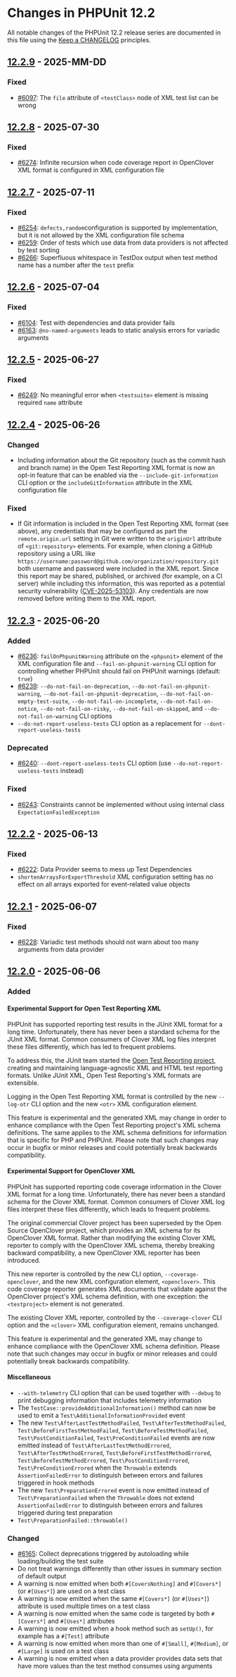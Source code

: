 # Changes in PHPUnit 12.2

All notable changes of the PHPUnit 12.2 release series are documented in this file using the [Keep a CHANGELOG](https://keepachangelog.com/) principles.

## [12.2.9] - 2025-MM-DD

### Fixed

* [#6097](https://github.com/sebastianbergmann/phpunit/issues/6097): The `file` attribute of `<testClass>` node of XML test list can be wrong

## [12.2.8] - 2025-07-30

### Fixed

* [#6274](https://github.com/sebastianbergmann/phpunit/issues/6274): Infinite recursion when code coverage report in OpenClover XML format is configured in XML configuration file

## [12.2.7] - 2025-07-11

### Fixed

* [#6254](https://github.com/sebastianbergmann/phpunit/issues/6254): `defects,random`configuration is supported by implementation, but it is not allowed by the XML configuration file schema
* [#6259](https://github.com/sebastianbergmann/phpunit/issues/6259): Order of tests which use data from data providers is not affected by test sorting
* [#6266](https://github.com/sebastianbergmann/phpunit/issues/6266): Superfluous whitespace in TestDox output when test method name has a number after the `test` prefix

## [12.2.6] - 2025-07-04

### Fixed

* [#6104](https://github.com/sebastianbergmann/phpunit/issues/6104): Test with dependencies and data provider fails
* [#6163](https://github.com/sebastianbergmann/phpunit/issues/6163): `@no-named-arguments` leads to static analysis errors for variadic arguments

## [12.2.5] - 2025-06-27

### Fixed

* [#6249](https://github.com/sebastianbergmann/phpunit/issues/6249): No meaningful error when `<testsuite>` element is missing required `name` attribute

## [12.2.4] - 2025-06-26

### Changed

* Including information about the Git repository (such as the commit hash and branch name) in the Open Test Reporting XML format is now an opt-in feature that can be enabled via the `--include-git-information` CLI option or the `includeGitInformation` attribute in the XML configuration file

### Fixed

* If Git information is included in the Open Test Reporting XML format (see above), any credentials that may be configured as part the `remote.origin.url` setting in Git were written to the `originUrl` attribute of `<git:repository>` elements. For example, when cloning a GitHub repository using a URL like `https://username:password@github.com/organization/repository.git` both username and password were included in the XML report. Since this report may be shared, published, or archived (for example, on a CI server) while including this information, this was reported as a potential security vulnerability ([CVE-2025-53103](https://github.com/junit-team/junit-framework/security/advisories/GHSA-m43g-m425-p68x)). Any credentials are now removed before writing them to the XML report.

## [12.2.3] - 2025-06-20

### Added

* [#6236](https://github.com/sebastianbergmann/phpunit/issues/6236): `failOnPhpunitWarning` attribute on the `<phpunit>` element of the XML configuration file and `--fail-on-phpunit-warning` CLI option for controlling whether PHPUnit should fail on PHPUnit warnings (default: `true`)
* [#6239](https://github.com/sebastianbergmann/phpunit/issues/6239): `--do-not-fail-on-deprecation`, `--do-not-fail-on-phpunit-warning`, `--do-not-fail-on-phpunit-deprecation`, `--do-not-fail-on-empty-test-suite`, `--do-not-fail-on-incomplete`, `--do-not-fail-on-notice`, `--do-not-fail-on-risky`, `--do-not-fail-on-skipped`, and `--do-not-fail-on-warning` CLI options
* `--do-not-report-useless-tests` CLI option as a replacement for `--dont-report-useless-tests`

### Deprecated

* [#6240](https://github.com/sebastianbergmann/phpunit/issues/6240): `--dont-report-useless-tests` CLI option (use `--do-not-report-useless-tests` instead)

### Fixed

* [#6243](https://github.com/sebastianbergmann/phpunit/issues/6243): Constraints cannot be implemented without using internal class `ExpectationFailedException`

## [12.2.2] - 2025-06-13

### Fixed

* [#6222](https://github.com/sebastianbergmann/phpunit/issues/6222): Data Provider seems to mess up Test Dependencies
* `shortenArraysForExportThreshold` XML configuration setting has no effect on all arrays exported for event-related value objects

## [12.2.1] - 2025-06-07

### Fixed

* [#6228](https://github.com/sebastianbergmann/phpunit/pull/6228): Variadic test methods should not warn about too many arguments from data provider

## [12.2.0] - 2025-06-06

### Added

#### Experimental Support for Open Test Reporting XML

PHPUnit has supported reporting test results in the JUnit XML format for a long time. Unfortunately, there has never been a standard schema for the JUnit XML format. Common consumers of Clover XML log files interpret these files differently, which has led to frequent problems.

To address this, the JUnit team started the [Open Test Reporting project](https://github.com/ota4j-team/open-test-reporting), creating and maintaining language-agnostic XML and HTML test reporting formats. Unlike JUnit XML, Open Test Reporting's XML formats are extensible.

Logging in the Open Test Reporting XML format is controlled by the new `--log-otr` CLI option and the new `<otr>` XML configuration element.

This feature is experimental and the generated XML may change in order to enhance compliance with the Open Test Reporting project's XML schema definitions. The same applies to the XML schema definitions for information that is specific for PHP and PHPUnit. Please note that such changes may occur in bugfix or minor releases and could potentially break backwards compatibility.

#### Experimental Support for OpenClover XML

PHPUnit has supported reporting code coverage information in the Clover XML format for a long time. Unfortunately, there has never been a standard schema for the Clover XML format. Common consumers of Clover XML log files interpret these files differently, which leads to frequent problems.

The original commercial Clover project has been superseded by the Open Source OpenClover project, which provides an XML schema for its OpenClover XML format. Rather than modifying the existing Clover XML reporter to comply with the OpenClover XML schema, thereby breaking backward compatibility, a new OpenClover XML reporter has been introduced.

This new reporter is controlled by the new CLI option, `--coverage-openclover`, and the new XML configuration element, `<openclover>`. This code coverage reporter generates XML documents that validate against the OpenClover project's XML schema definition, with one exception: the `<testproject>` element is not generated.

The existing Clover XML reporter, controlled by the `--coverage-clover` CLI option and the `<clover>` XML configuration element, remains unchanged.

This feature is experimental and the generated XML may change to enhance compliance with the OpenClover XML schema definition. Please note that such changes may occur in bugfix or minor releases and could potentially break backwards compatibility.

#### Miscellaneous

* `--with-telemetry` CLI option that can be used together with `--debug` to print debugging information that includes telemetry information
* The `TestCase::provideAdditionalInformation()` method can now be used to emit a `Test\AdditionalInformationProvided` event
* The new `Test\AfterLastTestMethodFailed`, `Test\AfterTestMethodFailed`, `Test\BeforeFirstTestMethodFailed`, `Test\BeforeTestMethodFailed`, `Test\PostConditionFailed`, `Test\PreConditionFailed` events are now emitted instead of `Test\AfterLastTestMethodErrored`, `Test\AfterTestMethodErrored`, `Test\BeforeFirstTestMethodErrored`, `Test\BeforeTestMethodErrored`, `Test\PostConditionErrored`, `Test\PreConditionErrored` when the `Throwable` extends `AssertionFailedError` to distinguish between errors and failures triggered in hook methods
* The new `Test\PreparationErrored` event is now emitted instead of `Test\PreparationFailed` when the `Throwable` does not extend `AssertionFailedError` to distinguish between errors and failures triggered during test preparation
* `Test\PreparationFailed::throwable()`

### Changed

* [#6165](https://github.com/sebastianbergmann/phpunit/pull/6165): Collect deprecations triggered by autoloading while loading/building the test suite
* Do not treat warnings differently than other issues in summary section of default output
* A warning is now emitted when both `#[CoversNothing]` and `#[Covers*]` (or `#[Uses*]`) are used on a test class
* A warning is now emitted when the same `#[Covers*]` (or `#[Uses*]`) attribute is used multiple times on a test class
* A warning is now emitted when the same code is targeted by both `#[Covers*]` and `#[Uses*]` attributes
* A warning is now emitted when a hook method such as `setUp()`, for example has a `#[Test]` attribute
* A warning is now emitted when more than one of `#[Small]`, `#[Medium]`, or `#[Large]` is used on a test class
* A warning is now emitted when a data provider provides data sets that have more values than the test method consumes using arguments

[12.2.9]: https://github.com/sebastianbergmann/phpunit/compare/12.2.8...12.2
[12.2.8]: https://github.com/sebastianbergmann/phpunit/compare/12.2.7...12.2.8
[12.2.7]: https://github.com/sebastianbergmann/phpunit/compare/12.2.6...12.2.7
[12.2.6]: https://github.com/sebastianbergmann/phpunit/compare/12.2.5...12.2.6
[12.2.5]: https://github.com/sebastianbergmann/phpunit/compare/12.2.4...12.2.5
[12.2.4]: https://github.com/sebastianbergmann/phpunit/compare/12.2.3...12.2.4
[12.2.3]: https://github.com/sebastianbergmann/phpunit/compare/12.2.2...12.2.3
[12.2.2]: https://github.com/sebastianbergmann/phpunit/compare/12.2.1...12.2.2
[12.2.1]: https://github.com/sebastianbergmann/phpunit/compare/12.2.0...12.2.1
[12.2.0]: https://github.com/sebastianbergmann/phpunit/compare/12.1.6...12.2.0

